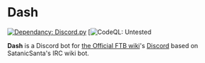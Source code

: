 # Dash
[![Dependancy: Discord.py](https://img.shields.io/badge/dependency-discord.py-lightgrey)](https://github.com/Rapptz/discord.py) [![CodeQL: Untested](https://img.shields.io/badge/CodeQL-Untested-yellow)


__Dash__ is a Discord bot for [the Official FTB wiki](ftb.gamepedia.com)'s [Discord](https://discord.gg/2Pq6Rft) based on SatanicSanta's IRC wiki bot.
